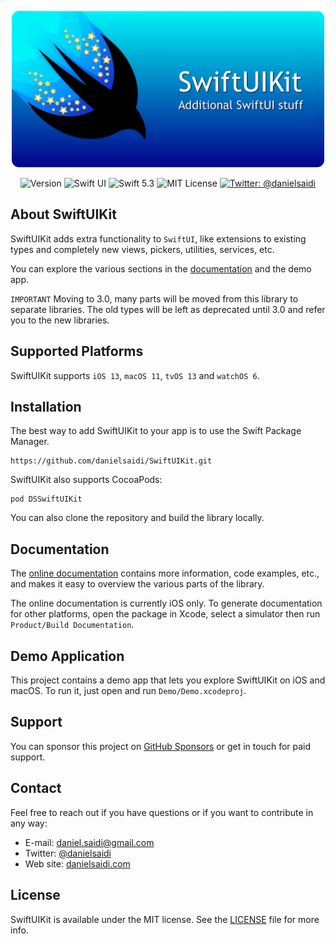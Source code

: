 <p align="center">
    <img src ="Resources/Logo.png" alt="SwiftUIKit" title="SwiftUIKit Logo" width=500 />
</p>

<p align="center">
    <img src="https://img.shields.io/github/v/release/danielsaidi/SwiftUIKit?color=%2300550&sort=semver" alt="Version" />
    <img src="https://img.shields.io/badge/platform-SwiftUI-red.svg" alt="Swift UI" />
    <img src="https://img.shields.io/badge/Swift-5.3-orange.svg" alt="Swift 5.3" />
    <img src="https://img.shields.io/github/license/danielsaidi/SwiftUIKit" alt="MIT License" />
    <a href="https://twitter.com/danielsaidi">
        <img src="https://img.shields.io/badge/contact-@danielsaidi-blue.svg?style=flat" alt="Twitter: @danielsaidi" />
    </a>
</p>


## About SwiftUIKit

SwiftUIKit adds extra functionality to `SwiftUI`, like extensions to existing types and completely new views, pickers, utilities, services, etc.

You can explore the various sections in the [documentation][Documentation] and the demo app.

`IMPORTANT` Moving to 3.0, many parts will be moved from this library to separate libraries. The old types will be left as deprecated until 3.0 and refer you to the new libraries.



## Supported Platforms

SwiftUIKit supports `iOS 13`, `macOS 11`, `tvOS 13` and `watchOS 6`.  



## Installation

The best way to add SwiftUIKit to your app is to use the Swift Package Manager.

```
https://github.com/danielsaidi/SwiftUIKit.git
```

SwiftUIKit also supports CocoaPods:

```
pod DSSwiftUIKit
```

You can also clone the repository and build the library locally.



## Documentation

The [online documentation][Documentation] contains more information, code examples, etc., and makes it easy to overview the various parts of the library.

The online documentation is currently iOS only. To generate documentation for other platforms, open the package in Xcode, select a simulator then run `Product/Build Documentation`.



## Demo Application

This project contains a demo app that lets you explore SwiftUIKit on iOS and macOS. To run it, just open and run `Demo/Demo.xcodeproj`.



## Support

You can sponsor this project on [GitHub Sponsors][Sponsors] or get in touch for paid support.



## Contact

Feel free to reach out if you have questions or if you want to contribute in any way:

* E-mail: [daniel.saidi@gmail.com][Email]
* Twitter: [@danielsaidi][Twitter]
* Web site: [danielsaidi.com][Website]



## License

SwiftUIKit is available under the MIT license. See the [LICENSE][License] file for more info.



[Email]: mailto:daniel.saidi@gmail.com
[Twitter]: http://www.twitter.com/danielsaidi
[Website]: http://www.danielsaidi.com
[Sponsors]: https://github.com/sponsors/danielsaidi

[Documentation]: https://danielsaidi.github.io/SwiftUIKit/documentation/swiftuikit/
[License]: https://github.com/danielsaidi/SwiftUIKit/blob/master/LICENSE
